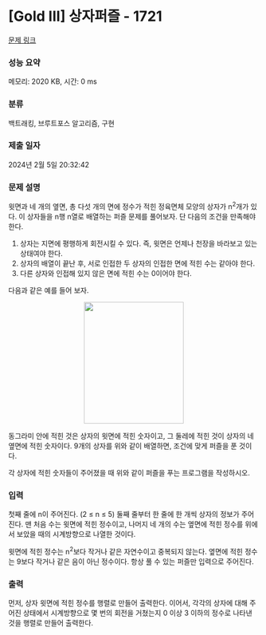 # [Gold III] 상자퍼즐 - 1721 

[문제 링크](https://www.acmicpc.net/problem/1721) 

### 성능 요약

메모리: 2020 KB, 시간: 0 ms

### 분류

백트래킹, 브루트포스 알고리즘, 구현

### 제출 일자

2024년 2월 5일 20:32:42

### 문제 설명

<p>윗면과 네 개의 옆면, 총 다섯 개의 면에 정수가 적힌 정육면체 모양의 상자가 n<sup>2</sup>개가 있다. 이 상자들을 n행 n열로 배열하는 퍼즐 문제를 풀어보자. 단 다음의 조건을 만족해야 한다.</p>

<ol>
	<li>상자는 지면에 평행하게 회전시킬 수 있다. 즉, 윗면은 언제나 천장을 바라보고 있는 상태여야 한다.</li>
	<li>상자의 배열이 끝난 후, 서로 인접한 두 상자의 인접한 면에 적힌 수는 같아야 한다.</li>
	<li>다른 상자와 인접해 있지 않은 면에 적힌 수는 0이어야 한다.</li>
</ol>

<p>다음과 같은 예를 들어 보자.</p>

<p style="text-align: center;"><img alt="" src="https://upload.acmicpc.net/facb65d6-7c49-45f8-ac9e-ac9f41e9cf96/-/preview/" style="width: 200px; height: 244px;"></p>

<p>동그라미 안에 적힌 것은 상자의 윗면에 적힌 숫자이고, 그 둘레에 적힌 것이 상자의 네 옆면에 적힌 숫자이다. 9개의 상자를 위와 같이 배열하면, 조건에 맞게 퍼즐을 푼 것이다.</p>

<p>각 상자에 적힌 숫자들이 주어졌을 때 위와 같이 퍼즐을 푸는 프로그램을 작성하시오.</p>

### 입력 

 <p>첫째 줄에 n이 주어진다. (2 ≤ n ≤ 5)  둘째 줄부터 한 줄에 한 개씩 상자의 정보가 주어진다. 맨 처음 수는 윗면에 적힌 정수이고, 나머지 네 개의 수는 옆면에 적힌 정수를 위에서 보았을 때의 시계방향으로 나열한 것이다.</p>

<p>윗면에 적힌 정수는 n<sup>2</sup>보다 작거나 같은 자연수이고 중복되지 않는다. 옆면에 적힌 정수는 9보다 작거나 같은 음이 아닌 정수이다. 항상 풀 수 있는 퍼즐만 입력으로 주어진다.</p>

### 출력 

 <p>먼저, 상자 윗면에 적힌 정수를 행렬로 만들어 출력한다. 이어서, 각각의 상자에 대해 주어진 상태에서 시계방향으로 몇 번의 회전을 거쳤는지 0 이상 3 이하의 정수로 나타낸 것을 행렬로 만들어 출력한다.</p>

